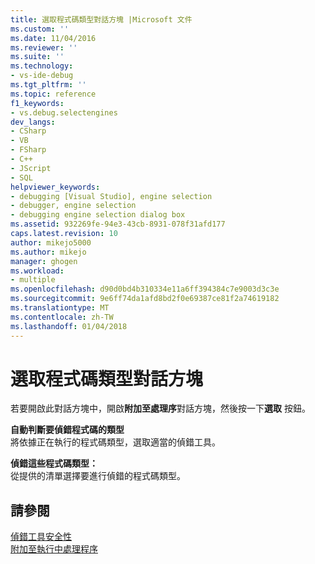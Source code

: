 ```yaml
---
title: 選取程式碼類型對話方塊 |Microsoft 文件
ms.custom: ''
ms.date: 11/04/2016
ms.reviewer: ''
ms.suite: ''
ms.technology:
- vs-ide-debug
ms.tgt_pltfrm: ''
ms.topic: reference
f1_keywords:
- vs.debug.selectengines
dev_langs:
- CSharp
- VB
- FSharp
- C++
- JScript
- SQL
helpviewer_keywords:
- debugging [Visual Studio], engine selection
- debugger, engine selection
- debugging engine selection dialog box
ms.assetid: 932269fe-94e3-43cb-8931-078f31afd177
caps.latest.revision: 10
author: mikejo5000
ms.author: mikejo
manager: ghogen
ms.workload:
- multiple
ms.openlocfilehash: d90d0bd4b310334e11a6ff394384c7e9003d3c3e
ms.sourcegitcommit: 9e6ff74da1afd8bd2f0e69387ce81f2a74619182
ms.translationtype: MT
ms.contentlocale: zh-TW
ms.lasthandoff: 01/04/2018
---
```

# <a name="select-code-type-dialog-box"></a>選取程式碼類型對話方塊
若要開啟此對話方塊中，開啟**附加至處理序**對話方塊，然後按一下**選取** 按鈕。  
  
 **自動判斷要偵錯程式碼的類型**  
 將依據正在執行的程式碼類型，選取適當的偵錯工具。  
  
 **偵錯這些程式碼類型：**  
 從提供的清單選擇要進行偵錯的程式碼類型。  
  
## <a name="see-also"></a>請參閱  
 [偵錯工具安全性](../debugger/debugger-security.md)   
 [附加至執行中處理程序](../debugger/attach-to-running-processes-with-the-visual-studio-debugger.md)